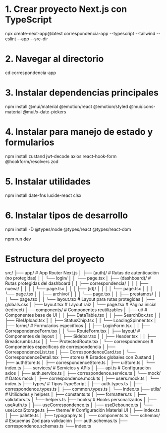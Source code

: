 # 1. Crear proyecto Next.js con TypeScript
npx create-next-app@latest correspondencia-app --typescript --tailwind --eslint --app --src-dir

# 2. Navegar al directorio
cd correspondencia-app

# 3. Instalar dependencias principales
npm install @mui/material @emotion/react @emotion/styled @mui/icons-material @mui/x-date-pickers

# 4. Instalar para manejo de estado y formularios
npm install zustand jwt-decode axios react-hook-form @hookform/resolvers zod

# 5. Instalar utilidades
npm install date-fns lucide-react clsx

# 6. Instalar tipos de desarrollo
npm install -D @types/node @types/react @types/react-dom

npm run dev

# Estructura del proyecto

src/
├── app/                          # App Router Next.js
│   ├── (auth)/                  # Rutas de autenticación (no protegidas)
│   │   └── login/
│   │       └── page.tsx
│   ├── (dashboard)/             # Rutas protegidas del dashboard
│   │   ├── correspondencia/
│   │   │   ├── nueva/
│   │   │   │   └── page.tsx
│   │   │   ├── [id]/
│   │   │   │   └── page.tsx
│   │   │   └── page.tsx
│   │   ├── archivo/
│   │   │   └── page.tsx
│   │   ├── prestamos/
│   │   │   └── page.tsx
│   │   └── layout.tsx           # Layout para rutas protegidas
│   ├── globals.css
│   ├── layout.tsx               # Layout raíz
│   └── page.tsx                 # Página inicial (redirect)
├── components/                  # Componentes reutilizables
│   ├── ui/                     # Componentes base de UI
│   │   ├── DataTable.tsx
│   │   ├── SearchBox.tsx
│   │   ├── FileUpload.tsx
│   │   ├── StatusChip.tsx
│   │   └── LoadingSpinner.tsx
│   ├── forms/                  # Formularios específicos
│   │   ├── LoginForm.tsx
│   │   ├── CorrespondenceForm.tsx
│   │   └── RouteForm.tsx
│   ├── layout/                 # Componentes de layout
│   │   ├── Sidebar.tsx
│   │   ├── Header.tsx
│   │   ├── Breadcrumbs.tsx
│   │   └── ProtectedRoute.tsx
│   └── correspondence/         # Componentes específicos de correspondencia
│       ├── CorrespondenceList.tsx
│       ├── CorrespondenceCard.tsx
│       └── CorrespondenceDetail.tsx
├── stores/                     # Estados globales con Zustand
│   ├── authStore.ts
│   ├── correspondenceStore.ts
│   ├── uiStore.ts
│   └── index.ts
├── services/                   # Servicios y APIs
│   ├── api.ts                 # Configuración axios
│   ├── auth.service.ts
│   ├── correspondence.service.ts
│   └── mock/                  # Datos mock
│       ├── correspondence.mock.ts
│       ├── users.mock.ts
│       └── index.ts
├── types/                     # Tipos TypeScript
│   ├── auth.types.ts
│   ├── correspondence.types.ts
│   ├── common.types.ts
│   └── index.ts
├── utils/                     # Utilidades y helpers
│   ├── constants.ts
│   ├── formatters.ts
│   ├── validators.ts
│   └── helpers.ts
├── hooks/                     # Hooks personalizados
│   ├── useAuth.ts
│   ├── useCorrespondence.ts
│   ├── useDebounce.ts
│   └── useLocalStorage.ts
├── theme/                     # Configuración Material UI
│   ├── index.ts
│   ├── palette.ts
│   ├── typography.ts
│   └── components.ts
└── schemas/                   # Esquemas Zod para validación
    ├── auth.schemas.ts
    ├── correspondence.schemas.ts
    └── index.ts